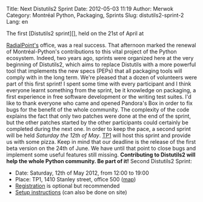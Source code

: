 Title: Next Distutils2 Sprint
Date: 2012-05-03 11:19
Author: Merwok
Category: Montréal Python, Packaging, Sprints
Slug: distutils2-sprint-2
Lang: en

<!--:en-->The first [Distutils2 sprint][], held on the 21st of April at
[RadialPoint's][] office, was a real success. That afternoon marked the
renewal of Montréal-Python's contributions to this vital project of the
Python ecosystem. Indeed, two years ago, sprints were organized here at
the very beginning of Distutils2, which aims to replace Distutils with a
more powerful tool that implements the new specs (PEPs) that all
packaging tools will comply with in the long term. We're pleased that a
dozen of volunteers were part of this first sprint! I spent some time
with every participant and I think everyone learnt something from the
sprint, be it knowledge on packaging, a first experience in free
software development or the writing test suites. I'd like to thank
everyone who came and opened Pandora's Box in order to fix bugs for the
benefit of the whole community. The complexity of the code explains the
fact that only two patches were done at the end of the sprint, but the
other patches started by the other participants could certainly be
completed during the next one. In order to keep the pace, a second
sprint will be held *Saturday the 12th of May*. [TP1][] will host this
sprint and provide us with some pizza. Keep in mind that our deadline is
the release of the first beta version on the 24th of June. We have until
that point to close bugs and implement some useful features still
missing. **Contributing to Distutils2 will help the whole Python
community. Be part of it!** Second Distutils2 Sprint:

-   Date: Saturday, 12th of May 2012, from 12:00 to 19:00
-   Place: TP1, 1410 Stanley street, office 500 ([map][])
-   [Registration][] is optional but recommended
-   [Setup instructions][] (can also be done on site)

  [Distutils2 sprint]: http://montrealpython.org/2012/03/distutils2-sprint/
  [RadialPoint's]: http://www.radialpoint.com/
  [TP1]: http://www.tp1.ca/
  [map]: http://g.co/maps/c662j
  [Registration]: http://next-distutils2-sprint.eventbrite.ca/
  [Setup instructions]: http://wiki.python.org/moin/Distutils2/Sprints
